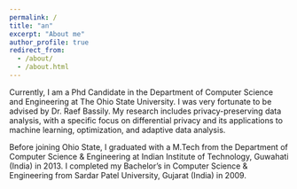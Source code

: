 ```yaml
---
permalink: /
title: "an"
excerpt: "About me"
author_profile: true
redirect_from: 
  - /about/
  - /about.html
---
```


Currently, I am a Phd Candidate in the Department of Computer Science and Engineering at The Ohio State University. I was very fortunate to be advised by Dr. Raef Bassily. My research includes privacy-preserving data analysis, with a specific focus on differential privacy and its applications to machine learning, optimization, and adaptive data analysis.

Before joining Ohio State, I graduated with a M.Tech from the Department of Computer Science & Engineering at Indian Institute of Technology, Guwahati (India) in 2013. I completed my Bachelor’s in Computer Science & Engineering from Sardar Patel University, Gujarat (India) in 2009.
